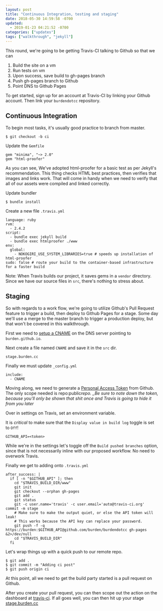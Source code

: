 ```yaml
---
layout: post
title: "Continuous Integration, testing and staging"
date: 2018-05-30 14:59:58 -0700
updated:
  - 2019-01-23 04:21:52 -0700
categories: ["updates"]
tags: ["walkthrough", "jekyll"]
---
```


This round, we're going to be getting Travis-CI talking to Github so that we can

1. Build the site on a vm
2. Run tests on vm
3. Upon success, save build to gh-pages branch
4. Push gh-pages branch to Github
5. Point DNS to Github Pages

To get started, sign up for an account at Travis-CI by linking your Github account. Then link your `burdendotcc` repository.

## Continuous Integration

To begin most tasks, it's usually good practice to branch from master.

```
$ git checkout -b ci
```

Update the `Gemfile`

```
gem "minima", "~> 2.0"
gem "html-proofer"
```

As you can see, We've adopted html-proofer for a basic test as per Jekyll's recommendation. This thing checks HTML best practices, then verifies that images and links work. That will come in handy when we need to verify that all of our assets were compiled and linked correctly.

Update bundler

```
$ bundle install
```

Create a new file `.travis.yml`

```
language: ruby
rvm:
  - 2.4.2
script:
  - bundle exec jekyll build
  - bundle exec htmlproofer ./www
env:
  global:
    - NOKOGIRI_USE_SYSTEM_LIBRARIES=true # speeds up installation of html-proofer
sudo: false # route your build to the container-based infrastructure for a faster build
```

Note: When Travis builds our project, it saves gems in a `vendor` directory. Since we have our source files in `src`, there's nothing to stress about.

## Staging

So with regards to a work flow, we're going to utilize Github's Pull Request feature to trigger a build, then deploy to Github Pages for a stage. Some day we'll use a merge to the master branch to trigger a production deploy, but that won't be covered in this walkthrough.

First we need to [setup a CNAME](https://help.github.com/articles/setting-up-a-www-subdomain/) on the DNS server pointing to `burden.github.io`.

Next create a file named `CNAME` and save it in the `src` dir.

```
stage.burden.cc
```

Finally we must update `_config.yml`

```
include:
  - CNAME
```

Moving along, we need to generate a [Personal Access Token](https://github.com/settings/tokens) from Github. The only scope needed is repo:public*repo. \_Be sure to note down the token, because you'll only be shown that shit once and Travis is going to hide it from you later*

Over in settings on Travis, set an environment variable.

It is _critical_ to make sure that the `Display value in build log` toggle is set to `Off`!

```
GITHUB_API=<token>
```

While we're in the settings let's toggle off the `Build pushed branches` option, since that is not necessarily inline with our proposed workflow. No need to overwork Travis.

Finally we get to adding onto `.travis.yml`

```
after_success: |
  if [ -n "$GITHUB_API" ]; then
    cd "$TRAVIS_BUILD_DIR/www"
    git init
    git checkout --orphan gh-pages
    git add .
    git status
    git -c user.name='travis' -c user.email='auto@travis-ci.org' commit -m stage
    # Make sure to make the output quiet, or else the API token will leak!
    # This works because the API key can replace your password.
    git push -f -q https://burden:$GITHUB_API@github.com/burden/burdendotcc gh-pages &2>/dev/null
    cd "$TRAVIS_BUILD_DIR"
  fi
```

Let's wrap things up with a quick push to our remote repo.

```
$ git add .
$ git commit -m "Adding ci post"
$ git push origin ci
```

At this point, all we need to get the build party started is a pull request on Github.

After you create your pull request, you can then scope out the action on the dashboard at [travis-ci](https://travis-ci.org). If all goes well, you can then hit up your stage [stage.burden.cc](https://stage.burden.cc)
